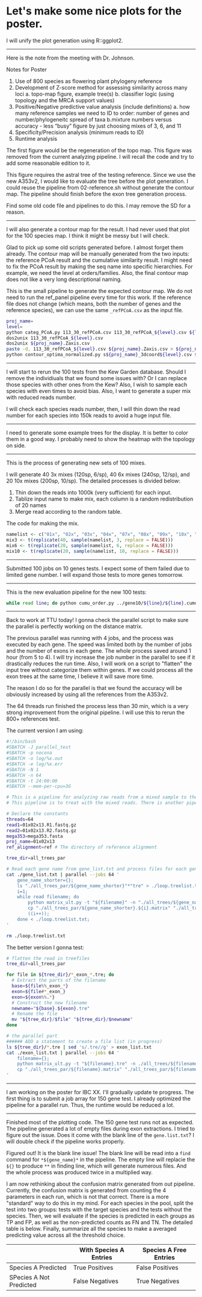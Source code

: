 # Let's make some nice plots for the poster.

I will unify the plot generation using R::ggplot2. 

---
Here is the note from the meeting with Dr. Johnson.

Notes for Poster
1. Use of 800 species as flowering plant phylogeny reference
2. Development of Z-score method for assessing similarity across many loci
    a. topo-map figure, example tree(s)
    b. classifier logic (using topology and the MRCA support values)
3. Positive/Negative predictive value analysis (include definitions)
    a. how many reference samples we need to ID to order: number of genes and number/phylogeneitc spread of taxa
    b.mixture numbers versus accuracy - less “busy” figure by just choosing mixes of 3, 6, and 11
4. Specificity/Precision analysis (minimum reads to ID)
5. Runtime analysis

The first figure would be the regeneration of the topo map. This figure was removed from the current analyzing pipeline. I will recall the code and try to add some reasonable edition to it.

This figure requires the astral tree of the testing reference. Since we use the new A353v2, I would like to evaluate the tree before the plot generation. I could reuse the pipeline from 02-reference.sh without generate the contour map. The pipeline should finish before the exon tree generation process.

Find some old code file and pipelines to do this. I may remove the SD for a reason.

---

I will also generate a contour map for the result. I had never used that plot for the 100 species map. I think it might be messy but I will check.

Glad to pick up some old scripts generated before. I almost forget them already. The contour map will be manually generated from the two inputs: the reference PCoA result and the cumulative similarity result. I might need to fix the PCoA result by making the seq name into specific hierarchies. For example, we need the level at orders/families. Also, the final contour map does not like a very long descriptional naming.

This is the small pipeline to generate the expected contour map. We do not need to run the ref_panel pipeline every time for this work. If the reference file does not change (which means, both the number of genes and the reference species), we can use the same `_refPCoA.csv` as the input file.

```bash
proj_name=
level=
python categ_PCoA.py 113_30_refPCoA.csv 113_30_refPCoA_${level}.csv ${level}
dos2unix 113_30_refPCoA_${level}.csv
dos2unix ${proj_name}.Zaxis.csv
paste -d, 113_30_refPCoA_${level}.csv ${proj_name}.Zaxis.csv > ${proj_name}_3dcoord${level}.csv
python contour_optima_normalized.py s${proj_name}_3dcoord${level}.csv ${proj_name}_contourmap${level}.svg 0
```

---

I will start to rerun the 100 tests from the Kew Garden database. Should I remove the individiuals that we found some issues with? Or I can replace those species with other ones from the Kew? Also, I wish to sample each species with even times to avoid bias. Also, I want to generate a super mix with reduced reads number.

I will check each species reads number, then, I will thin down the read number for each species into 150k reads to avoid a huge input file. 

---

I need to generate some example trees for the display. It is better to color them in a good way. I probably need to show the heatmap with the topology on side. 

---

This is the process of generating new sets of 100 mixes.

I will generate 40 3x mixes (120sp, 6/sp), 40 6x mixes (240sp, 12/sp), and 20 10x mixes (200sp, 10/sp). The detailed processes is divided below:

1. Thin down the reads into 1000k (very sufficient) for each input.
2. Tablize input name to make mix, each column is a random redistribution of 20 names
3. Merge read according to the random table.

The code for making the mix. 
```R
namelist <- c("01x", "02x", "03x", "04x", "07x", "08x", "09x", "10x", "12x", "13x", "15x", "16x", "18x", "19x", "22x", "24x", "25x", "26x", "28x", "30x")
mix3 <- t(replicate(40, sample(namelist, 3, replace = FALSE)))
mix6 <- t(replicate(20, sample(namelist, 6, replace = FALSE)))
mix10 <- t(replicate(20, sample(namelist, 10, replace = FALSE)))

```

---

Submitted 100 jobs on 10 genes tests. I expect some of them failed due to limited gene number. I will expand those tests to more genes tomorrow.

---

This is the new evaluation pipeline for the new 100 tests:
```bash
while read line; do python cumu_order.py ../gene10/${line}/${line}.cumulative_dist.csv ../eval_gene10/${line}.cumulative_dist_order.csv; python evaluate.py ../eval_gene10/${line}.cumulative_dist_order.csv candidates_order.tsv ../eval_gene10/${line}.order_eval.csv; done < mix_namelist.txt
```

---

Back to work at TTU today! I gonna check the parallel script to make sure the parallel is perfectly working on the distance matrix.

The previous parallel was running with 4 jobs, and the process was executed by each gene. The speed was limited both by the number of jobs and the number of exons in each gene. The whole process saved around 1 hour (from 5 to 4). I will try increase the job number in the parallel to see if it drastically reduces the run time. Also, I will work on a script to "flatten" the input tree without categorize them within genes. If we could process all the exon trees at the same time, I believe it will save more time.

The reason I do so for the parallel is that we found the accuracy will be obviously increased by using all the references from the A353v2.

The 64 threads run finished the process less than 30 min, which is a very strong improvement from the original pipeline. I will use this to rerun the 800+ references test.

The current version I am using:
```bash
#!/bin/bash
#SBATCH -J parallel_test
#SBATCH -p nocona
#SBATCH -o log/%x.out
#SBATCH -e log/%x.err
#SBATCH -N 1
#SBATCH -n 64
#SBATCH -t 24:00:00
#SBATCH --mem-per-cpu=3G

# This is a pipeline for analyzing raw reads from a mixed sample to the identification.
# This pipeline is to treat with the mixed reads. There is another pipeline to generate the reference panel.

# Declare the constants
threads=64
read1=01x02x13.R1.fastq.gz
read2=01x02x13.R2.fastq.gz
mega353=mega353.fasta
proj_name=01x02x13
ref_alignment=ref # The directory of reference alignment

tree_dir=all_trees_par

# Read each gene name from gene_list.txt and process files for each gene in parallel
cat ./gene_list.txt | parallel --jobs 64 '
    gene_name_shorter={};
    ls "./all_trees_par/${gene_name_shorter}"*"tre" > ./loop.treelist.txt;
    i=1;
    while read filename; do
        python matrix_ult.py -t "${filename}" -n "./all_trees/${gene_name_shorter}.${i}.list.txt" -o "./all_trees_par/${gene_name_shorter}.${i}.matrix";
        cp "./all_trees_par/${gene_name_shorter}.${i}.matrix" "./all_trees_par/${gene_name_shorter}.${i}.cleaned.csv";
        ((i++));
    done < ./loop.treelist.txt;
'

rm ./loop.treelist.txt

```


The better version I gonna test:

```bash
# flatten the read in treefiles
tree_dir=all_trees_par

for file in ${tree_dir}/*_exon_*.tre; do
  # Extract the parts of the filename
  base=${file%%_exon_*}
  exon=${file#*_exon_}
  exon=${exon%%.*}
  # Construct the new filename
  newname="${base}.${exon}.tre"
  # Rename the file
  mv "${tree_dir}/$file" "${tree_dir}/$newname"
done

# the parallel part
###### ADD a statement to create a file list (in progress)
ls ${tree_dir}/*.tre | sed 's/.tre//g' > exon_list.txt
cat ./exon_list.txt | parallel --jobs 64 '
    filename={};
    python matrix_ult.py -t "${filename}.tre" -n ./all_trees/${filename}.list.txt -o "./all_trees_par/${filename}.matrix";
    cp "./all_trees_par/${filename}.matrix" "./all_trees_par/${filename}.cleaned.csv";
'

```

---

I am working on the poster for IBC XX. I'll gradually update te progress. The first thing is to submit a job array for 150 gene test. I already optimized the pipeline for a parallel run. Thus, the runtime would be reduced a lot. 

---

Finished most of the plotting code. The 150 gene test runs not as expected. The pipeline generated a lot of empty files during exon extractions. I tried to figure out the issue. Does it come with the blank line of the `gene.list.txt`? I will double check if the pipeline works properly.

Figured out! It is the blank line issue! The blank line will be read into a `find` command for `*${gene_name}*` in the pipeline. The empty line will replacie the `${}` to produce `**` in finding line, which will generate numerous files. And the whole process was produced twice in a multiplied way.

I am now rethinking about the confusion matrix generated from out pipeline. Currently, the confusion matrix is generated from counting the 4 parameters in each run, which is not that correct. There is a more "standard" way to do this in my mind. For each species in the pool, split the test into two groups: tests with the target species and the tests without the species. Then, we will evaluate if the species is predicted in each groups as TP and FP, as well as the non-predicted counts as FN and TN. The detailed table is below. Finally, summarize all the species to make a averaged predicting value across all the threshold choice.

|                         | With Species A Entries | Species A Free Entries |
|-------------------------|------------------------|------------------------|
| Species A Predicted     | True Positives         | False Positives        |
| SPecies A Not Predicted | False Negatives        | True Negatives         |

